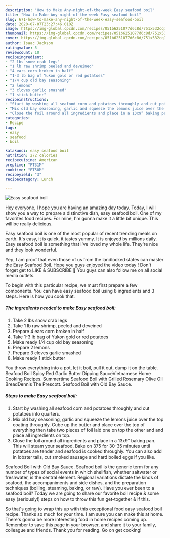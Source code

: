 ```yaml
---
description: "How to Make Any-night-of-the-week Easy seafood boil"
title: "How to Make Any-night-of-the-week Easy seafood boil"
slug: 671-how-to-make-any-night-of-the-week-easy-seafood-boil
date: 2020-07-07T23:27:46.010Z
image: https://img-global.cpcdn.com/recipes/051b6251077d6c8d/751x532cq70/easy-seafood-boil-recipe-main-photo.jpg
thumbnail: https://img-global.cpcdn.com/recipes/051b6251077d6c8d/751x532cq70/easy-seafood-boil-recipe-main-photo.jpg
cover: https://img-global.cpcdn.com/recipes/051b6251077d6c8d/751x532cq70/easy-seafood-boil-recipe-main-photo.jpg
author: Isaac Jackson
ratingvalue: 5
reviewcount: 10
recipeingredient:
- "2 lbs snow crab legs"
- "1 lb raw shrimp peeled and deveined"
- "4 ears corn broken in half"
- "1-3 lb bag of Yukon gold or red potatoes"
- "1/4 cup old bay seasoning"
- "2 lemons"
- "3 cloves garlic smashed"
- "1 stick butter"
recipeinstructions:
- "Start by washing all seafood corn and potatoes throughly and cut potatoes into quarters."
- "Mix old bay seasoning, garlic and squeeze the lemons juice over the top coating throughly. Cube up the butter and place over the top of everything then take two pieces of foil laid one on top the other and and place all ingredients on top."
- "Close the foil around all ingredients and place in a 13x9” baking pan. This will steam your seafood. Bake on 375 for 30-35 minutes until potatoes are tender and seafood is cooked throughly. You can also add in lobster tails, cut smoked sausage and hard boiled eggs if you like."
categories:
- Recipe
tags:
- easy
- seafood
- boil

katakunci: easy seafood boil 
nutrition: 272 calories
recipecuisine: American
preptime: "PT31M"
cooktime: "PT50M"
recipeyield: "3"
recipecategory: Lunch

---
```



![Easy seafood boil](https://img-global.cpcdn.com/recipes/051b6251077d6c8d/751x532cq70/easy-seafood-boil-recipe-main-photo.jpg)

Hey everyone, I hope you are having an amazing day today. Today, I will show you a way to prepare a distinctive dish, easy seafood boil. One of my favorites food recipes. For mine, I'm gonna make it a little bit unique. This will be really delicious.

Easy seafood boil is one of the most popular of recent trending meals on earth. It's easy, it is quick, it tastes yummy. It is enjoyed by millions daily. Easy seafood boil is something that I've loved my whole life. They're nice and they look wonderful.

Yep, I am proof that even those of us from the landlocked states can master the Easy Seafood Boil. Hope you guys enjoyed the video today ! Don&#39;t forget get to LIKE &amp; SUBSCRIBE 🥰 You guys can also follow me on all social media outlets.


To begin with this particular recipe, we must first prepare a few components. You can have easy seafood boil using 8 ingredients and 3 steps. Here is how you cook that.

<!--inarticleads1-->

##### The ingredients needed to make Easy seafood boil:

1. Take 2 lbs snow crab legs
1. Take 1 lb raw shrimp, peeled and deveined
1. Prepare 4 ears corn broken in half
1. Take 1-3 lb bag of Yukon gold or red potatoes
1. Make ready 1/4 cup old bay seasoning
1. Prepare 2 lemons
1. Prepare 3 cloves garlic smashed
1. Make ready 1 stick butter


You throw everything into a pot, let it boil, pull it out, dump it on the table. Seafood Boil Spicy Red Garlic Butter Dipping SauceVietnamese Home Cooking Recipes. Summertime Seafood Boil with Grilled Rosemary Olive Oil BreadDennis The Prescott. Seafood Boil with Old Bay Sauce. 

<!--inarticleads2-->

##### Steps to make Easy seafood boil:

1. Start by washing all seafood corn and potatoes throughly and cut potatoes into quarters.
1. Mix old bay seasoning, garlic and squeeze the lemons juice over the top coating throughly. Cube up the butter and place over the top of everything then take two pieces of foil laid one on top the other and and place all ingredients on top.
1. Close the foil around all ingredients and place in a 13x9” baking pan. This will steam your seafood. Bake on 375 for 30-35 minutes until potatoes are tender and seafood is cooked throughly. You can also add in lobster tails, cut smoked sausage and hard boiled eggs if you like.


Seafood Boil with Old Bay Sauce. Seafood boil is the generic term for any number of types of social events in which shellfish, whether saltwater or freshwater, is the central element. Regional variations dictate the kinds of seafood, the accompaniments and side dishes, and the preparation techniques (boiling, steaming, baking, or raw). Have you ever been to a seafood boil? Today we are going to share our favorite boil recipe &amp; some easy (seriously!) steps on how to throw this fun get-together &amp; if this. 

So that's going to wrap this up with this exceptional food easy seafood boil recipe. Thanks so much for your time. I am sure you can make this at home. There's gonna be more interesting food in home recipes coming up. Remember to save this page in your browser, and share it to your family, colleague and friends. Thank you for reading. Go on get cooking!
